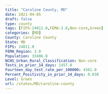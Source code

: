 ```yaml
---
title: "Caroline County, MD"
date: 2021-04-05
draft: false
type: county
tags: [FIPS:24011.0,FEMA:3.0,Non-core,Green]
categories: [MD]
County: Caroline County
State: MD
FIPS: 24011.0
FEMA_Region: 3.0
Population: 33406.0
NCHS_Urban_Rural_Classification: Non-core
Tests_in_prior_14_days: 1457.0
Fourteen_day_test_rate_per_100000: 4361.0
Percent_Positivity_in_prior_14_days: 0.038
Level: Green
url: /states/MD/caroline-county
---
```



